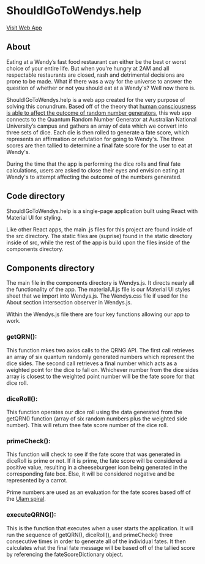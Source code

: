 # ShouldIGoToWendys.help

[Visit Web App](https://hrstm.github.io/should-i-go-to-wendys/)

## About

Eating at a Wendy’s fast food restaurant can either be the best or worst choice of your entire life. But when you're hungry at 2AM and all respectable restaurants are closed, rash and detrimental decisions are prone to be made. What if there was a way for the universe to answer the question of whether or not you should eat at a Wendy's? Well now there is.

ShouldIGoToWendys.help is a web app created for the very purpose of solving this conundrum. Based off of the theory that [human consciousness is able to affect the outcome of random number generators](https://noosphere.princeton.edu/papers/pdf/GCP.Explore.pdf), this web app connects to the Quantum Random Number Generator at Australian National University’s campus and gathers an array of data which we convert into three sets of dice. Each die is then rolled to generate a fate score, which represents an affirmation or refutation for going to Wendy's. The three scores are then tallied to determine a final fate score for the user to eat at Wendy's.

During the time that the app is performing the dice rolls and final fate calculations, users are asked to close their eyes and envision eating at Wendy's to attempt affecting the outcome of the numbers generated.

## Code directory

ShouldIGoToWendys.help is a single-page application built using React with Material UI for styling.

Like other React apps, the main .js files for this project are found inside of the src directory. The static files are (suprise) found in the static directory inside of src, while the rest of the app is build upon the files inside of the components directory.

## Components directory

The main file in the components directory is Wendys.js. It directs nearly all the functionality of the app. The materialUI.js file is our Material UI styles sheet that we import into Wendys.js. The Wendys.css file if used for the About section intersection observer in Wendys.js.

Within the Wendys.js file there are four key functions allowing our app to work.

### getQRN():

This function mkes two axios calls to the QRNG API. The first call retrieves an array of six quantum randomly generated numbers which represent the dice sides. The second call retrieves a final number which acts as a weighted point for the dice to fall on. Whichever number from the dice sides array is closest to the weighted point number will be the fate score for that dice roll.

### diceRoll():

This function operates our dice roll using the data generated from the getQRN() function (array of six random numbers plus the weighted side number). This will return thee fate score number of the dice roll.

### primeCheck():

This function will check to see if the fate score that was generated in diceRoll is prime or not. If it is prime, the fate score will be considered a positive value, resulting in a cheeseburgeer icon being generated in the corresponding fate box. Else, it will be considered negative and be represented by a carrot.

Prime numbers are used as an evaluation for the fate scores based off of the [Ulam spiral](https://en.wikipedia.org/wiki/Ulam_spiral).

### executeQRNG():

This is the function that executes when a user starts the application.
It will run the sequence of getQRN(), diceRoll(), and primeCheck() three consecutive times in order to generate all of the individual fates. It then calculates what the final fate message will be based off of the tallied score by referencing the fateScoreDictionary object.
